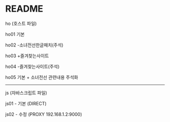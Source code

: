# README
ho (호스트 파일)

ho01 기본

ho02 -소녀전선한글패치(주석)

ho03 +즐겨찾는사이트

ho04 -즐겨찾는사이트(주석)

ho05 기본 + 소녀전선 관련내용 주석화

----

js (자바스크립트 파일)

js01 - 기본 (DIRECT)

js02 - 수정 (PROXY 192.168.1.2:9000)
